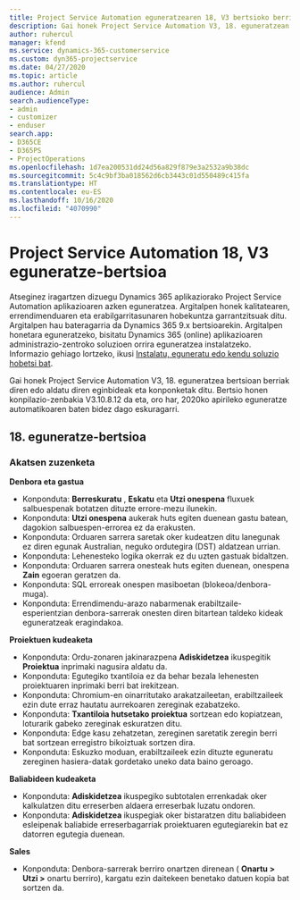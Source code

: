 ```yaml
---
title: Project Service Automation eguneratzearen 18, V3 bertsioko berrikuntzak edo aldaketak
description: Gai honek Project Service Automation V3, 18. eguneratzean erabilgarri dauden eginbideak eta konponketak ditu.
author: ruhercul
manager: kfend
ms.service: dynamics-365-customerservice
ms.custom: dyn365-projectservice
ms.date: 04/27/2020
ms.topic: article
ms.author: ruhercul
audience: Admin
search.audienceType:
- admin
- customizer
- enduser
search.app:
- D365CE
- D365PS
- ProjectOperations
ms.openlocfilehash: 1d7ea200531dd24d56a829f879e3a2532a9b38dc
ms.sourcegitcommit: 5c4c9bf3ba018562d6cb3443c01d550489c415fa
ms.translationtype: HT
ms.contentlocale: eu-ES
ms.lasthandoff: 10/16/2020
ms.locfileid: "4070990"
---
```

# <a name="project-service-automation-update-release-18-v3"></a>Project Service Automation 18, V3 eguneratze-bertsioa

Atseginez iragartzen dizuegu Dynamics 365 aplikaziorako Project Service Automation aplikazioaren azken eguneratzea. Argitalpen honek kalitatearen, errendimenduaren eta erabilgarritasunaren hobekuntza garrantzitsuak ditu. Argitalpen hau bateragarria da Dynamics 365 9.x bertsioarekin. Argitalpen honetara eguneratzeko, bisitatu Dynamics 365 (online) aplikazioaren administrazio-zentroko soluzioen orrira eguneratzea instalatzeko. Informazio gehiago lortzeko, ikusi [Instalatu, eguneratu edo kendu soluzio hobetsi bat](https://docs.microsoft.com/power-platform/admin/install-remove-preferred-solution).

Gai honek Project Service Automation V3, 18. eguneratzea bertsioan berriak diren edo aldatu diren eginbideak eta konponketak ditu. Bertsio honen konpilazio-zenbakia V3.10.8.12 da eta, oro har, 2020ko apirileko eguneratze automatikoaren baten bidez dago eskuragarri.

## <a name="update-release-18"></a>18. eguneratze-bertsioa

### <a name="bug-fixes"></a>Akatsen zuzenketa

**Denbora eta gastua**

- Konponduta: **Berreskuratu** , **Eskatu** eta **Utzi onespena** fluxuek salbuespenak botatzen dituzte errore-mezu ilunekin.
- Konponduta: **Utzi onespena** aukerak huts egiten duenean gastu batean, dagokion salbuespen-errorea ez da erakusten.
- Konponduta: Orduaren sarrera saretak oker kudeatzen ditu lanegunak ez diren egunak Australian, neguko ordutegira (DST) aldatzean urrian.
- Konponduta: Lehenesteko logika okerrak ez du uzten gastuak bidaltzen.
- Konponduta: Orduaren sarrera onesteak huts egiten duenean, onespena **Zain** egoeran geratzen da.
- Konponduta: SQL erroreak onespen masiboetan (blokeoa/denbora-muga).
- Konponduta: Errendimendu-arazo nabarmenak erabiltzaile-esperientzian denbora-sarrerak onesten diren bitartean taldeko kideak eguneratzeak eragindakoa.

**Proiektuen kudeaketa**

- Konponduta: Ordu-zonaren jakinarazpena **Adiskidetzea** ikuspegitik **Proiektua** inprimaki nagusira aldatu da.
- Konponduta: Egutegiko txantiloia ez da behar bezala lehenesten proiektuaren inprimaki berri bat irekitzean.
- Konponduta: Chromium-en oinarritutako arakatzaileetan, erabiltzaileek ezin dute erraz hautatu aurrekoaren zereginak ezabatzeko.
- Konponduta: **Txantiloia hutsetako proiektua** sortzean edo kopiatzean, loturarik gabeko zereginak eskuratzen ditu.
- Konponduta: Edge kasu zehatzetan, zereginen saretatik zeregin berri bat sortzean erregistro bikoiztuak sortzen dira.
- Konponduta: Eskuzko moduan, erabiltzaileek ezin dituzte eguneratu zereginen hasiera-datak gordetako uneko data baino geroago.

**Baliabideen kudeaketa**

- Konponduta: **Adiskidetzea** ikuspegiko subtotalen errenkadak oker kalkulatzen ditu erreserben aldaera erreserbak luzatu ondoren.
- Konponduta: **Adiskidetzea** ikuspegiak oker bistaratzen ditu baliabideen esleipenak baliabide erreserbagarriak proiektuaren egutegiarekin bat ez datorren egutegia duenean.

**Sales**

- Konponduta: Denbora-sarrerak berriro onartzen direnean ( **Onartu > Utzi >** onartu berriro), kargatu ezin daitekeen benetako datuen kopia bat sortzen da.
